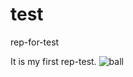 # test
rep-for-test


It is my first rep-test.
![ball](https://images.vfl.ru/ii/1522712815/0101c51b/21222654.png)
